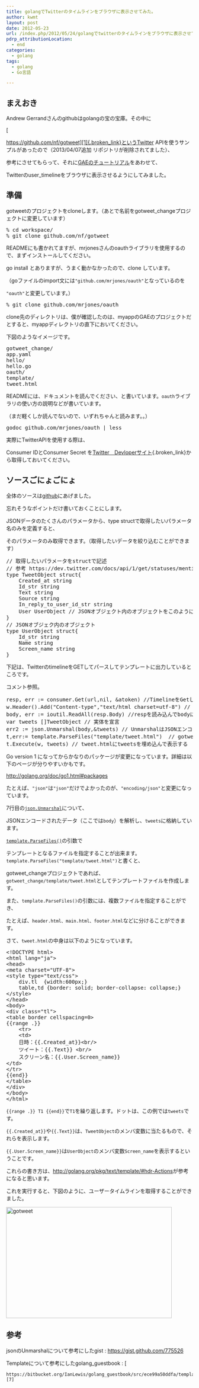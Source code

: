 ```yaml
---
title: golangでTwitterのタイムラインをブラウザに表示させてみた。
author: kwmt
layout: post
date: 2012-05-23
url: /index.php/2012/05/24/golangでtwitterのタイムラインをブラウザに表示させてみ/
pdrp_attributionLocation:
  - end
categories:
  - golang
tags:
  - golang
  - Go言語

---
```

## まえおき

Andrew Gerrandさんのgithubはgolangの宝の宝庫。その中に
  
[
  
https://github.com/nf/gotweet][1]{.broken_link}というTwitter APIを使うサンプルがあったので（2013/04/07追加 リポジトリが削除されてました）、
  
参考にさせてもらって、それに[GAEのチュートリアル][2]をあわせて、
  
Twitterのuser_timelineをブラウザに表示させるようにしてみました。 

## 準備

gotweetのプロジェクトをcloneします。（あとで名前をgotweet_changeプロジェクトに変更しています） 

<pre class="terminal">% cd workspace/
% git clone github.com/nf/gotweet
</pre>

READMEにも書かれてますが、mrjonesさんのoauthライブラリを使用するので、まずインストールしてください。
  
go install とありますが、うまく動かなかったので、clone しています。
  
（goファイルのimport文には`"github.com/mrjones/oauth"`となっているのを
  
`"oauth"`と変更しています。） 

<pre class="terminal">% git clone github.com/mrjones/oauth
</pre>

clone先のディレクトリは、僕が確認したのは、myappのGAEのプロジェクトだとすると、myappディレクトリの直下においてください。
  
下図のようなイメージです。 

<pre class="terminal">gotweet_change/
app.yaml
hello/
hello.go
oauth/
template/
tweet.html
</pre>

READMEには、ドキュメントを読んでください、と書いています。`oauth`ライブラリの使い方の説明などが書いています。
  
（まだ軽くしか読んでないので、いずれちゃんと読みます。。） 

<pre class="terminal">godoc github.com/mrjones/oauth | less
</pre>

実際にTwitterAPIを使用する際は、
  
Consumer IDとConsumer Secret を[Twitter　Devloperサイト][3]{.broken_link}から取得しておいてください。 

## ソースごにょごにょ

全体のソースは[github][4]にあげました。
  
忘れそうなポイントだけ書いておくことにします。 

<!--more-->

JSONデータのたくさんのパラメータから、type structで取得したいパラメータ名のみを定義すると、
  
そのパラメータのみ取得できます。（取得したいデータを絞り込むことができます） 

<pre class="brush: golang; title: ; notranslate" title="">// 取得したいパラメータをstructで記述
// 参考 https://dev.twitter.com/docs/api/1/get/statuses/mentions
type TweetObject struct{
    Created_at string
    Id_str string
    Text string
    Source string
    In_reply_to_user_id_str string
    User UserObject // JSONオブジェクト内のオブジェクトをこのように定義する。
}
// JSONオブジェク内のオブジェクト
type UserObject struct{
    Id_str string
    Name string
    Screen_name string
}
</pre>

下記は、TwitterのtimelineをGETしてパースしてテンプレートに出力しているところです。
  
コメント参照。 

<pre class="brush: golang; title: ; notranslate" title="">resp, err := consumer.Get(url,nil, &atoken) //TimelineをGetしてrespに格納
w.Header().Add("Content-type","text/html charset=utf-8") // ヘッダー追加
body, err := ioutil.ReadAll(resp.Body) //respを読み込んでbodyに格納
var tweets []TweetObject // 実体を宣言
err2 := json.Unmarshal(body,&tweets) // UnmarshalはJSONエンコードデータをパースします
t,err:= template.ParseFiles("template/tweet.html")  // gotweet_change/template/tweet.html　に配置
t.Execute(w, tweets) // tweet.htmlにtweetsを埋め込んで表示する
</pre>

Go version 1 になってからかなりのパッケージが変更になっています。詳細は以下のページが分りやすいかもです。
  
<http://golang.org/doc/go1.html#packages> 

たとえば、`"json"`は`"json"`だけでよかったのが、`"encoding/json"`と変更になっています。 

7行目の[`json.Unmarshal`][5]について、
  
JSONエンコードされたデータ（ここでは`body`）を解析し、`tweets`に格納しています。 

[`template.ParseFiles()`][6]の引数で
  
テンプレートとなるファイルを指定することが出来ます。`template.ParseFiles("template/tweet.html")`と書くと、
  
gotweet_changeプロジェクトであれば、`gotweet_change/template/tweet.html`としてテンプレートファイルを作成します。 

また、`template.ParseFiles()`の引数には、複数ファイルを指定することができ、
  
たとえば、`header.html、main.html、footer.html`などに分けることができます。 

さて、`tweet.html`の中身は以下のようになっています。 

<pre class="brush: xml; title: ; notranslate" title="">&lt;!DOCTYPE html&gt;
&lt;html lang="ja"&gt;
&lt;head&gt;
&lt;meta charset="UTF-8"&gt;
&lt;style type="text/css"&gt;
    div.tl  {width:600px;}
    table,td {border: solid; border-collapse: collapse;}
&lt;/style&gt;
&lt;/head&gt;
&lt;body&gt;
&lt;div class="tl"&gt;
&lt;table border cellspacing=0&gt;
{{range .}}
    &lt;tr&gt;
    &lt;td&gt;
    日時：{{.Created_at}}&lt;br/&gt;
    ツイート：{{.Text}} &lt;br/&gt;
    スクリーン名：{{.User.Screen_name}}
&lt;/td&gt;
&lt;/tr&gt;
{{end}}
&lt;/table&gt;
&lt;/div&gt;
&lt;/body&gt;
&lt;/html&gt;
</pre>

`{{range .}} T1 {{end}}`で`T1`を繰り返します。ドットは、この例では`tweets`です。
  
`{{.Created_at}}`や`{{.Text}}`は、`TweetObject`のメンバ変数に当たるもので、それらを表示します。 

`{{.User.Screen_name}}`は`UserObject`のメンバ変数`Screen_name`を表示するということです。
  
これらの書き方は、<a href="http://golang.org/pkg/text/template/#hdr-Actions" target="_blank">http://golang.org/pkg/text/template/#hdr-Actions</a>が参考になると思います。 

これを実行すると、下図のように、ユーザータイムラインを取得することができました。 

<a href="http://kwmt27.net/index.php/2012/05/24/golang%e3%81%a7twitter%e3%81%ae%e3%82%bf%e3%82%a4%e3%83%a0%e3%83%a9%e3%82%a4%e3%83%b3%e3%82%92%e3%83%96%e3%83%a9%e3%82%a6%e3%82%b6%e3%81%ab%e8%a1%a8%e7%a4%ba%e3%81%95%e3%81%9b%e3%81%a6%e3%81%bf/gotweet/" rel="attachment wp-att-818"><img src="http://kwmt27.net/wp-content/uploads/2012/05/gotweet-447x300.png" alt="gotweet" width="447" height="300" class="alignnone size-thumbnail wp-image-818" srcset="http://kwmt27.net/wp-content/uploads/2012/05/gotweet-447x300.png 447w, http://kwmt27.net/wp-content/uploads/2012/05/gotweet-300x201.png 300w, http://kwmt27.net/wp-content/uploads/2012/05/gotweet.png 516w" sizes="(max-width: 447px) 100vw, 447px" /></a>

## 参考

jsonのUnmarshalについて参考にしたgist
:   <https://gist.github.com/775526>

Templateについて参考にしたgolang_guestbook
:   [
  
    https://bitbucket.org/IanLewis/golang_guestbook/src/ece99a50ddfa/templates/base.html][7]

 [1]: https://github.com/nf/gotweet
 [2]: http://androg.seesaa.net/article/267361381.html
 [3]: http://dev.twitter.com/apps/new
 [4]: https://github.com/kwmt/gotweet_change
 [5]: http://golang.org/src/pkg/encoding/json/decode.go
 [6]: http://golang.org/src/pkg/html/template/template.go?h=ParseFiles#L283
 [7]: https://bitbucket.org/IanLewis/golang_guestbook/src/ece99a50ddfa/templates/base.html